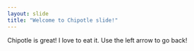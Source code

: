 ```yaml
---
layout: slide
title: "Welcome to Chipotle slide!"
---
```

Chipotle is great! I love to eat it.
Use the left arrow to go back!